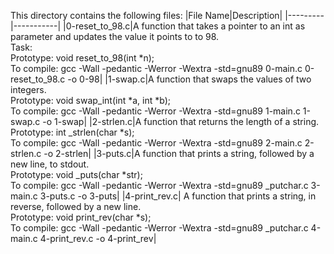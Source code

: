 This directory contains the following files:
|File Name|Description|
|---------|-----------|
|0-reset_to_98.c|A  function that takes a pointer to an int as parameter and updates the value it points to to 98. <br> Task: <br> Prototype: void reset_to_98(int *n); <br> To compile: gcc -Wall -pedantic -Werror -Wextra -std=gnu89 0-main.c 0-reset_to_98.c -o 0-98|
|1-swap.c|A function that swaps the values of two integers. <br> Prototype: void swap_int(int *a, int *b); <br> To compile: gcc -Wall -pedantic -Werror -Wextra -std=gnu89 1-main.c 1-swap.c -o 1-swap|
|2-strlen.c|A function that returns the length of a string.<br> Prototype: int _strlen(char *s);<br> To compile: gcc -Wall -pedantic -Werror -Wextra -std=gnu89 2-main.c 2-strlen.c -o 2-strlen|
|3-puts.c|A function that prints a string, followed by a new line, to stdout. <br> Prototype: void _puts(char *str); <br> To compile: gcc -Wall -pedantic -Werror -Wextra -std=gnu89 _putchar.c 3-main.c 3-puts.c -o 3-puts|
|4-print_rev.c| A  function that prints a string, in reverse, followed by a new line. <br> Prototype: void print_rev(char *s); <br> To compile: gcc -Wall -pedantic -Werror -Wextra -std=gnu89 _putchar.c 4-main.c 4-print_rev.c -o 4-print_rev|

